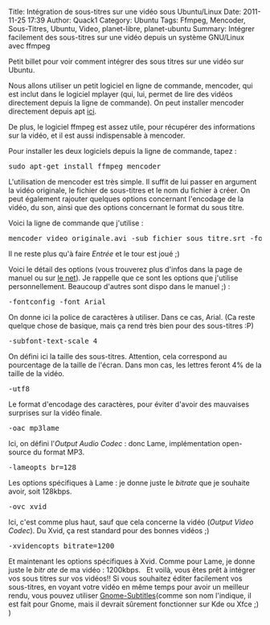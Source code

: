 Title: Intégration de sous-titres sur une vidéo sous Ubuntu/Linux
Date: 2011-11-25 17:39
Author: Quack1
Category: Ubuntu
Tags: Ffmpeg, Mencoder, Sous-Titres, Ubuntu, Video, planet-libre, planet-ubuntu
Summary: Intégrer facilement des sous-titres sur une vidéo depuis un système GNU/Linux avec ffmpeg

Petit billet pour voir comment intégrer des sous titres sur une vidéo
sur Ubuntu.

Nous allons utiliser un petit logiciel en ligne de commande, mencoder,
qui est inclut dans le logiciel mplayer (qui, lui, permet de lire des
vidéos directement depuis la ligne de commande). On peut installer
mencoder directement depuis apt [ici][].

De plus, le logiciel ffmpeg est assez utile, pour récupérer des
informations sur la vidéo, et il est aussi indispensable à mencoder.

Pour installer les deux logiciels depuis la ligne de commande, tapez :

<pre>
sudo apt-get install ffmpeg mencoder
</pre>

L'utilisation de mencoder est très simple. Il suffit de lui passer en
argument la vidéo originale, le fichier de sous-titres et le nom du
fichier à créer. On peut également rajouter quelques options concernant
l'encodage de la vidéo, du son, ainsi que des options concernant le
format du sous titre.

Voici la ligne de commande que j'utilise :

<pre>
mencoder video_originale.avi -sub fichier_sous_titre.srt -fontconfig -font Arial -subfont-text-scale 4 -utf8 -oac mp3lame -lameopts br=128 -ovc xvid -xvidencopts bitrate=1200 -o video_sous_titrée.avi
</pre>

Il ne reste plus qu'à faire *Entrée* et le tour est joué ;) 

Voici le détail des options (vous trouverez plus d'infos dans la page de
manuel ou sur [le net][]). Je rappelle que ce sont les options que
j'utilise personnellement. Beaucoup d'autres sont dispo dans le manuel
;) :

<pre>
-fontconfig -font Arial
</pre>

On donne ici la police de caractères à utiliser. Dans ce cas, Arial. (Ca
reste quelque chose de basique, mais ça rend très bien pour des
sous-titres :P)

<pre>
-subfont-text-scale 4
</pre>

On défini ici la taille des sous-titres. Attention, cela correspond au
pourcentage de la taille de l'écran. Dans mon cas, les lettres feront 4%
de la taille de la vidéo.

<pre>
-utf8
</pre>

Le format d'encodage des caractères, pour éviter d'avoir des mauvaises
surprises sur la vidéo finale.

<pre>
-oac mp3lame
</pre>
Ici, on défini l'*Output Audio Codec* : donc Lame, implémentation
open-source du format MP3.

<pre>
-lameopts br=128
</pre>

Les options spécifiques à Lame : je donne juste le *bitrate* que je
souhaite avoir, soit 128kbps.

<pre>
-ovc xvid
</pre>

Ici, c'est comme plus haut, sauf que cela concerne la vidéo (*Output
Video Codec*). Du Xvid, ça rest standard pour des bonnes vidéos ;)

<pre>
-xvidencopts bitrate=1200
</pre>

Et maintenant les options spécifiques à Xvid. Comme pour Lame, je donne
juste le *bitr
ate* de ma vidéo : 1200kbps.
 
Et voilà, vous êtes prêt à intégrer vos sous titres sur vos vidéos!! Si
vous souhaitez éditer facilement vos sous-titres, en voyant votre vidéo
en même temps pour avoir un meilleur rendu, vous pouvez utiliser
[Gnome-Subtitles][](comme son nom l'indique, il est fait pour Gnome,
mais il devrait sûrement fonctionner sur Kde ou Xfce ;) )

  [ici]: apt://mencoder "ici"
  [le net]: http://doc.ubuntu-fr.org/mencoder "le net"
  [Gnome-Subtitles]: http://doc.ubuntu-fr.org/gnome-subtitles "Gnome-Subtitles"
